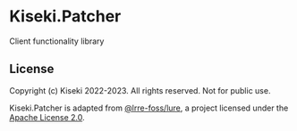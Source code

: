 # Kiseki.Patcher

Client functionality library

## License

Copyright (c) Kiseki 2022-2023. All rights reserved. Not for public use.

Kiseki.Patcher is adapted from [@lrre-foss/lure](https://github.com/lrre-foss/lure), a project licensed under the [Apache License 2.0](https://github.com/lrre-foss/lure/blob/trunk/LICENSE).
